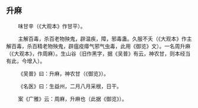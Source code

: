 ## 升麻
<p>&emsp;&emsp;
味甘辛（《大观本》作甘平）。
</p>
<p>&emsp;&emsp;
主解百毒，杀百老物殃鬼，辟温疾，障，邪毒蛊。久服不夭（《大观本》作主解百毒，杀百精老物殃鬼，辟瘟疫瘴气邪气虫毒，此用《御览》文）。一名周升麻（《大观本》，作周麻）。生山谷（旧作黑字，据《吴普》有云，神农甘，则本经当有此，今增入）。
</p>
<p>&emsp;&emsp;
《吴普》曰：升麻，神农甘（《御览》）。
</p>
<p>&emsp;&emsp;
《名医》曰：生益州，二月八月采根，日干。
</p>
<p>&emsp;&emsp;
案《广雅》云：周麻，升麻也（此据《御览》）。
</p>
